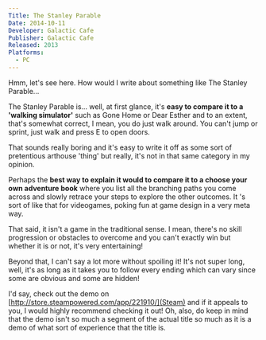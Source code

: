 ```yaml
---
Title: The Stanley Parable
Date: 2014-10-11
Developer: Galactic Cafe
Publisher: Galactic Cafe
Released: 2013  
Platforms:
  - PC
---
```


Hmm, let's see here. How would I write about something like The Stanley
Parable…

The Stanley Parable is… well, at first glance, it's **easy to compare it to a
'walking simulator'** such as Gone Home or Dear Esther and to an extent,
that's somewhat correct, I mean, you do just walk around. You can't jump or
sprint, just walk and press E to open doors.

That sounds really boring and it's easy to write it off as some sort of
pretentious arthouse 'thing' but really, it's not in that same category in my
opinion.

Perhaps the **best way to explain it would to compare it to a choose your own
adventure book** where you list all the branching paths you come across and
slowly retrace your steps to explore the other outcomes. It 's sort of like
that for videogames, poking fun at game design in a very meta way.

That said, it isn't a game in the traditional sense. I mean, there's no skill
progression or obstacles to overcome and you can't exactly win but whether it
is or not, it's very entertaining!

Beyond that, I can't say a lot more without spoiling it! It's not super long,
well, it's as long as it takes you to follow every ending which can vary since
some are obvious and some are hidden!

I'd say, check out the demo on
[http://store.steampowered.com/app/221910/](Steam) and if it appeals to you, I
would highly recommend checking it out! Oh, also, do keep in mind that the
demo isn't so much a segment of the actual title so much as it is a demo of
what sort of experience that the title is.

